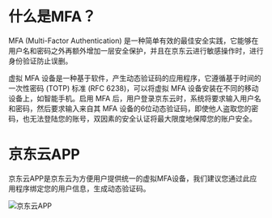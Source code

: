 # 什么是MFA？
MFA (Multi-Factor Authentication) 是一种简单有效的最佳安全实践，它能够在用户名和密码之外再额外增加一层安全保护，并且在京东云进行敏感操作时，进行身份验证防止误删。

虚拟 MFA 设备是一种基于软件，产生动态验证码的应用程序，它遵循基于时间的一次性密码 (TOTP) 标准 (RFC 6238)，可以将虚拟 MFA 设备安装在不同的移动设备上，如智能手机。启用 MFA 后，用户登录京东云时，系统将要求输入用户名和密码，然后要求输入来自其 MFA 设备的6位动态验证码，即使他人盗取您的密码，也无法登陆您的账号，双因素的安全认证将最大限度地保障您的账户安全。

# 京东云APP
京东云APP是京东云为方便用户提供统一的虚拟MFA设备，我们建议您通过此应用程序绑定您的用户信息，生成动态验证码。

![京东云APP](https://github.com/jdcloudcom/cn/blob/1231_ycx/image/IAM/Virtual-MFA-Device/京东云APP.png)
